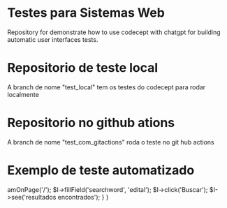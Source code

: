 # Testes para Sistemas Web
Repository for demonstrate how to use codecept with chatgpt for building automatic user interfaces tests. 

# Repositorio de teste local
A branch de nome "test_local" tem os testes do codecept para rodar localmente 

# Repositorio no github ations 

A branch de nome "test_com_gitactions" roda o teste no git hub actions


# Exemplo de teste automatizado

<?php
namespace Tests\Acceptance;
use Tests\Support\AcceptanceTester;
class BuscaCest
{
    public function _before(AcceptanceTester $I)
    {
    }

    // tests
    public function buscarResultadosNaPaginaTest(AcceptanceTester $I)
    {
		$I->amOnPage('/');
		$I->fillField('searchword', 'edital');
		$I->click('Buscar');
		$I->see('resultados encontrados');
    }
}

